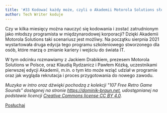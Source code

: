 ```yaml
---
title: '#33 Kodować każdy może, czyli o Akademii Motorola Solutions słów kilka'
author: Tech Writer koduje
---
```


Czy w kilka miesięcy można nauczyć się kodowania i zostać zatrudnionym jako
młodszy programista w międzynarodowej korporacji? Dzięki Akademii Motorola
Solutions taki scenariusz jest możliwy. Na początku sierpnia 2021 wystartowała
druga edycja tego programu szkoleniowego stworzonego dla osób, które marzą o
zmianie kariery i wejściu do świata IT.

W tym odcinku rozmawiamy z Jackiem Drabikiem, prezesem Motorola Solutions w
Polsce, oraz Klaudią Rydzanicz i Pawłem Kózką, uczestnikami pierwszej edycji
Akademii, m.in. o tym kto może wziąć udział w programie oraz jak wygląda
rekrutacja i proces przygotowania do nowego zawodu.

_Muzyka w intro oraz dźwięki pochodzą z kolekcji "107 Free Retro Game Sounds"
dostępnej na stronie <https://dominik-braun.net>, udostępnianej na podstawie
licencji
[Creative Commons license CC BY 4.0](https://creativecommons.org/licenses/by/4.0/)._

<a class="listenButton pixelButton" href="https://anchor.fm/docdeveloper/episodes/33-Kodowa-kady-moe--czyli-o-Akademii-Motorola-Solutions-sw-kilka-e161nnu" target="_blank" rel="noopener noreferrer">Posłuchaj</a>
